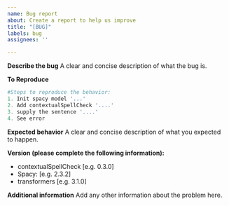 ```yaml
---
name: Bug report
about: Create a report to help us improve
title: "[BUG]"
labels: bug
assignees: ''

---
```


**Describe the bug**
A clear and concise description of what the bug is.

**To Reproduce**
```py
#Steps to reproduce the behavior:
1. Init spacy model '...'
2. Add contextualSpellCheck '....'
3. supply the sentence '....'
4. See error
```

**Expected behavior**
A clear and concise description of what you expected to happen.

**Version (please complete the following information):**
 - contextualSpellCheck [e.g. 0.3.0]
 - Spacy: [e.g. 2.3.2]
 - transformers [e.g. 3.1.0]

**Additional information**
Add any other information about the problem here.
